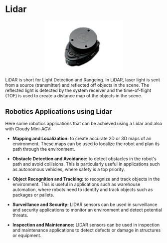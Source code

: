 # Lidar
<img style="width:50%; margin-left:auto; margin-right:auto; display:block" src="https://raw.githubusercontent.com/robolaunch/trademark/main/repository-media/cloudy/images/lidar.jpg"/>

LiDAR is short for Light Detection and Rangeing. In LiDAR, laser light is sent from a source (transmitter) and reflected off objects in the scene. The reflected light is detected by the system receiver and the time-of-flight (TOF) is used to create a distance map of the objects in the scene. 

## Robotics Applications using Lidar
Here some robotics applications that can be achieved using a Lidar and also with Cloudy Mini-AGV:
* **Mapping and Localization:** to create accurate 2D or 3D maps of an environment. These maps can be used to localize the robot and plan its path through the environment.

* **Obstacle Detection and Avoidance:** to detect obstacles in the robot's path and avoid collisions. This is particularly useful in applications such as autonomous vehicles, where safety is a top priority.

* **Object Recognition and Tracking:** to recognize and track objects in the environment. This is useful in applications such as warehouse automation, where robots need to identify and track objects such as packages or pallets.

* **Surveillance and Security:** LIDAR sensors can be used in surveillance and security applications to monitor an environment and detect potential threats.

* **Inspection and Maintenance:** LIDAR sensors can be used in inspection and maintenance applications to detect defects or damage in structures or equipment.